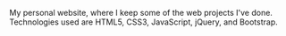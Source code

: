 My personal website, where I keep some of the web projects I've done. 
Technologies used are HTML5, CSS3, JavaScript, jQuery, and Bootstrap.
